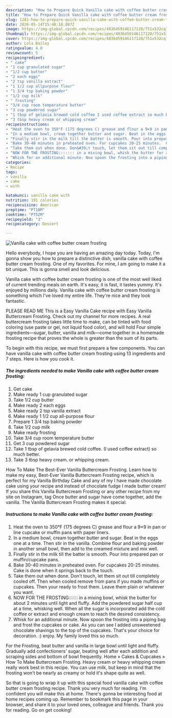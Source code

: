 ```yaml
---
description: "How to Prepare Quick Vanilla cake with coffee butter cream frosting"
title: "How to Prepare Quick Vanilla cake with coffee butter cream frosting"
slug: 1281-how-to-prepare-quick-vanilla-cake-with-coffee-butter-cream-frosting
date: 2020-05-14T15:48:18.087Z
image: https://img-global.cpcdn.com/recipes/4836459146117120/751x532cq70/vanilla-cake-with-coffee-butter-cream-frosting-recipe-main-photo.jpg
thumbnail: https://img-global.cpcdn.com/recipes/4836459146117120/751x532cq70/vanilla-cake-with-coffee-butter-cream-frosting-recipe-main-photo.jpg
cover: https://img-global.cpcdn.com/recipes/4836459146117120/751x532cq70/vanilla-cake-with-coffee-butter-cream-frosting-recipe-main-photo.jpg
author: Lola Bailey
ratingvalue: 4.8
reviewcount: 5
recipeingredient:
- " cake"
- "1 cup granulated sugar"
- "1/2 cup butter"
- "2 each eggs"
- "2 tsp vanilla extract"
- "1 1/2 cup allpurpose flour"
- "1 3/4 tsp baking powder"
- "1/2 cup milk"
- " frosting"
- "3/4 cup room temperature butter"
- "3 cup powdered sugar"
- "1 tbsp of gelavia brewed cold coffee I used coffee extract so much better"
- "3 tbsp heavy cream or whipping cream"
recipeinstructions:
- "Heat the oven to 350°F (175 degrees C) grease and flour a 9×9 in pan or line cupcake or muffin pans with paper liners."
- "In a medium bowl, cream together butter and sugar. Beat in the eggs one at a time. Then stir in the vanilla. Combine flour and baking powder in another small bowl, then add to the creamed mixture and mix well."
- "Finally stir in the milk till the batter is smooth. Pour into prepared pan or muffin/cupcake pans."
- "Bake 30-40 minutes in preheated oven. For cupcakes 20-25 minutes.  Cake is done when it springs back to the touch."
- "Take them out when done. Don&#39;t touch, let them sit out till completely cooled off. Then when cooled remove from pans if you made muffins or cupcakes. Then your ready to frost them. Leave them plain or whatever you want."
- "NOW FOR THE FROSTING::::::: in a mixing bowl, whisk the butter for about 2 minutes until light and fluffy. Add the powdered sugar half cup at a time, whisking well. When all the sugar is incorporated add the cold coffee or extract and enough cream to reach the desired consistency."
- "Whisk for an additional minute. Now spoon the frosting into a piping bag and frost the cupcakes or cake. As you can see I added unsweetened chocolate shavings to the top of the cupcakes. That&#39;s your choice for decoration. :) enjoy. My family loved this so much."
categories:
- Recipe
tags:
- vanilla
- cake
- with

katakunci: vanilla cake with 
nutrition: 191 calories
recipecuisine: American
preptime: "PT18M"
cooktime: "PT52M"
recipeyield: "3"
recipecategory: Dessert

---
```



![Vanilla cake with coffee butter cream frosting](https://img-global.cpcdn.com/recipes/4836459146117120/751x532cq70/vanilla-cake-with-coffee-butter-cream-frosting-recipe-main-photo.jpg)

Hello everybody, I hope you are having an amazing day today. Today, I'm gonna show you how to prepare a distinctive dish, vanilla cake with coffee butter cream frosting. One of my favorites. For mine, I am going to make it a bit unique. This is gonna smell and look delicious.

Vanilla cake with coffee butter cream frosting is one of the most well liked of current trending meals on earth. It's easy, it is fast, it tastes yummy. It's enjoyed by millions daily. Vanilla cake with coffee butter cream frosting is something which I've loved my entire life. They're nice and they look fantastic.

PLEASE READ ME This is a Easy Vanilla Cake recipe with Easy Vanilla Buttercream Frosting. Check out my channel for more recipes. A real buttercream frosting takes little time to make, can be tinted with food coloring (use paste or gel, not liquid food color), and will hold Four simple ingredients—sugar, butter, vanilla and milk—come together in a homemade frosting recipe that proves the whole is greater than the sum of its parts.


To begin with this recipe, we must first prepare a few components. You can have vanilla cake with coffee butter cream frosting using 13 ingredients and 7 steps. Here is how you cook it.

<!--inarticleads1-->

##### The ingredients needed to make Vanilla cake with coffee butter cream frosting:

1. Get  cake
1. Make ready 1 cup granulated sugar
1. Take 1/2 cup butter
1. Make ready 2 each eggs
1. Make ready 2 tsp vanilla extract
1. Make ready 1 1/2 cup all-purpose flour
1. Prepare 1 3/4 tsp baking powder
1. Take 1/2 cup milk
1. Make ready  frosting
1. Take 3/4 cup room temperature butter
1. Get 3 cup powdered sugar
1. Take 1 tbsp of gelavia brewed cold coffee. (I used coffee extract) so much better.
1. Take 3 tbsp heavy cream. or whipping cream.


How To Make The Best-Ever Vanilla Buttercream Frosting. Learn how to make my easy, Best-Ever Vanilla Buttercream Frosting recipe, which is perfect for my Vanilla Birthday Cake and any of my I have made chocolate cake using your recipe and instead of chocolate fudge I made butter cream! If you share this Vanilla Buttercream Frosting or any other recipe from my site on Instagram, tag Once butter and sugar have come together, add the vanilla. The Vanilla Buttercream Frosting makes it special. 

<!--inarticleads2-->

##### Instructions to make Vanilla cake with coffee butter cream frosting:

1. Heat the oven to 350°F (175 degrees C) grease and flour a 9×9 in pan or line cupcake or muffin pans with paper liners.
1. In a medium bowl, cream together butter and sugar. Beat in the eggs one at a time. Then stir in the vanilla. Combine flour and baking powder in another small bowl, then add to the creamed mixture and mix well.
1. Finally stir in the milk till the batter is smooth. Pour into prepared pan or muffin/cupcake pans.
1. Bake 30-40 minutes in preheated oven. For cupcakes 20-25 minutes.  Cake is done when it springs back to the touch.
1. Take them out when done. Don&#39;t touch, let them sit out till completely cooled off. Then when cooled remove from pans if you made muffins or cupcakes. Then your ready to frost them. Leave them plain or whatever you want.
1. NOW FOR THE FROSTING::::::: in a mixing bowl, whisk the butter for about 2 minutes until light and fluffy. Add the powdered sugar half cup at a time, whisking well. When all the sugar is incorporated add the cold coffee or extract and enough cream to reach the desired consistency.
1. Whisk for an additional minute. Now spoon the frosting into a piping bag and frost the cupcakes or cake. As you can see I added unsweetened chocolate shavings to the top of the cupcakes. That&#39;s your choice for decoration. :) enjoy. My family loved this so much.


For the Frosting, beat butter and vanilla in large bowl until light and fluffy. Gradually add confectioners&#39; sugar, beating well after each addition and scraping sides and bottom of bowl frequently. Home » Cakes &amp; Cupcakes » How To Make Buttercream Frosting. Heavy cream or heavy whipping cream really work best in this recipe. You can use milk, but keep in mind that the frosting won&#39;t be nearly as creamy or hold it&#39;s shape quite as well. 

So that is going to wrap it up with this special food vanilla cake with coffee butter cream frosting recipe. Thank you very much for reading. I'm confident you will make this at home. There's gonna be interesting food at home recipes coming up. Remember to bookmark this page in your browser, and share it to your loved ones, colleague and friends. Thank you for reading. Go on get cooking!
